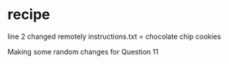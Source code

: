 # recipe
line 2 changed remotely
instructions.txt = chocolate chip cookies

Making some random changes for Question 11
